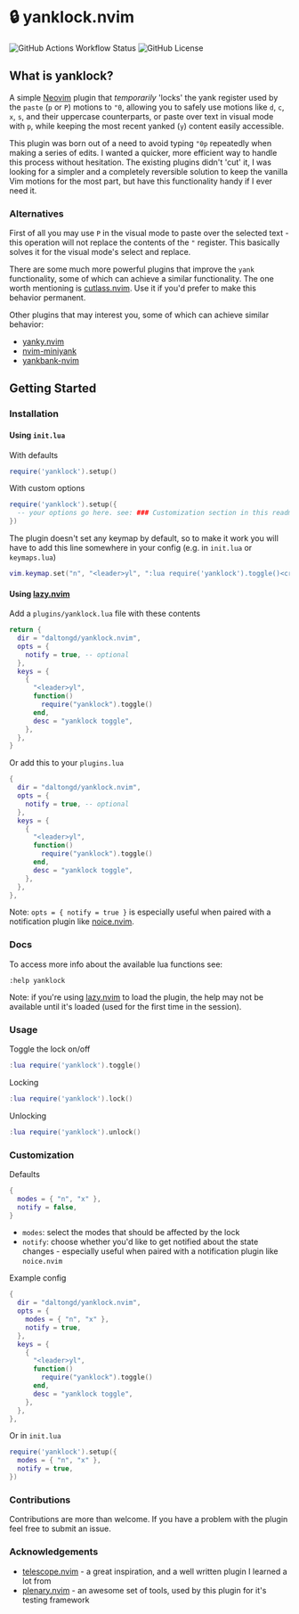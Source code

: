 # 🔒 yanklock.nvim

![GitHub Actions Workflow Status](https://img.shields.io/github/actions/workflow/status/daltongd/yanklock.nvim/run_tests.yml?style=for-the-badge&logo=github&label=tests&labelColor=%23aa55aa)
![GitHub License](https://img.shields.io/github/license/daltongd/yanklock.nvim?style=for-the-badge&logo=opensourceinitiative)

## What is yanklock?

A simple [Neovim](https://neovim.io/) plugin that *temporarily* 'locks' the yank register used by the `paste` (`p` or `P`) motions to `"0`, allowing you to safely use motions like `d`, `c`, `x`, `s`, and their uppercase counterparts, or paste over text in visual mode with `p`, while keeping the most recent yanked (`y`) content easily accessible.

This plugin was born out of a need to avoid typing `"0p` repeatedly when making a series of edits. I wanted a quicker, more efficient way to handle this process without hesitation. The existing plugins didn't 'cut' it, I was looking for a simpler and a completely reversible solution to keep the vanilla Vim motions for the most part, but have this functionality handy if I ever need it.

### Alternatives

First of all you may use `P` in the visual mode to paste over the selected text - this operation will not replace the contents of the `"` register. This basically solves it for the visual mode's select and replace.

There are some much more powerful plugins that improve the `yank` functionality, some of which can achieve a similar functionality. The one worth mentioning is [cutlass.nvim](https://github.com/gbprod/cutlass.nvim). Use it if you'd prefer to make this behavior permanent.

Other plugins that may interest you, some of which can achieve similar behavior:

- [yanky.nvim](https://github.com/gbprod/yanky.nvim)
- [nvim-miniyank](https://github.com/bfredl/nvim-miniyank)
- [yankbank-nvim](https://github.com/ptdewey/yankbank-nvim)

## Getting Started

### Installation

#### Using `init.lua`

With defaults

```lua
require('yanklock').setup()
```

With custom options

```lua
require('yanklock').setup({
  -- your options go here. see: ### Customization section in this readme
})
```

The plugin doesn't set any keymap by default, so to make it work you will have to add this line somewhere in your config (e.g. in `init.lua` or `keymaps.lua`)

```lua
vim.keymap.set("n", "<leader>yl", ":lua require('yanklock').toggle()<cr>", { desc = "yanklock toggle" })
```

#### Using [lazy.nvim](https://github.com/folke/lazy.nvim)

Add a `plugins/yanklock.lua` file with these contents

```lua
return {
  dir = "daltongd/yanklock.nvim",
  opts = {
    notify = true, -- optional
  },
  keys = {
    {
      "<leader>yl",
      function()
        require("yanklock").toggle()
      end,
      desc = "yanklock toggle",
    },
  },
}
```

Or add this to your `plugins.lua`

```lua
{
  dir = "daltongd/yanklock.nvim",
  opts = {
    notify = true, -- optional
  },
  keys = {
    {
      "<leader>yl",
      function()
        require("yanklock").toggle()
      end,
      desc = "yanklock toggle",
    },
  },
},
```

Note: `opts = { notify = true }` is especially useful when paired with a notification plugin like [noice.nvim](https://github.com/folke/noice.nvim).

### Docs

To access more info about the available lua functions see:

```vim
:help yanklock
```

Note: if you're using [lazy.nvim](https://github.com/folke/lazy.nvim) to load the plugin, the help may not be available until it's loaded (used for the first time in the session).

### Usage

Toggle the lock on/off

```lua
:lua require('yanklock').toggle()
```

Locking

```lua
:lua require('yanklock').lock()
```

Unlocking

```lua
:lua require('yanklock').unlock()
```

### Customization

Defaults

```lua
{
  modes = { "n", "x" },
  notify = false,
}
```

- `modes`: select the modes that should be affected by the lock
- `notify`: choose whether you'd like to get notified about the state changes - especially useful when paired with a notification plugin like `noice.nvim`

Example config

```lua
{
  dir = "daltongd/yanklock.nvim",
  opts = {
    modes = { "n", "x" },
    notify = true,
  },
  keys = {
    {
      "<leader>yl",
      function()
        require("yanklock").toggle()
      end,
      desc = "yanklock toggle",
    },
  },
},
```

Or in `init.lua`

```lua
require('yanklock').setup({
  modes = { "n", "x" },
  notify = true,
})
```

### Contributions

Contributions are more than welcome. If you have a problem with the plugin feel free to submit an issue.

### Acknowledgements

- [telescope.nvim](https://github.com/nvim-telescope/telescope.nvim) - a great inspiration, and a well written plugin I learned a lot from
- [plenary.nvim](https://github.com/nvim-lua/plenary.nvim) - an awesome set of tools, used by this plugin for it's testing framework
